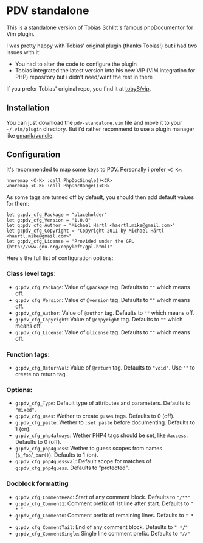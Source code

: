 # PDV standalone

This is a standalone version of Tobias Schlitt's famous phpDocumentor for Vim plugin.

I was pretty happy with Tobias' original plugin (thanks Tobias!) but i had two issues
with it:

 * You had to alter the code to configure the plugin
 * Tobias integrated the latest version into his new VIP (VIM integration for PHP)
repository but i didn't need/want the rest in there

If you prefer Tobias' original repo, you find it at [tobyS/vip](https://github.com/tobyS/vip).

## Installation

You can just download the `pdv-standalone.vim` file and move it to your `~/.vim/plugin`
directory. But i'd rather recommend to use a plugin manager like [gmarik/vundle](https://github.com/gmarik/vundle).

## Configuration

It's recommended to map some keys to PDV. Personally i prefer `<C-K>`:

```vim
nnoremap <C-K> :call PhpDocSingle()<CR>
vnoremap <C-K> :call PhpDocRange()<CR>
```

As some tags are turned off by default, you should then add default values
for them:

```vim
let g:pdv_cfg_Package = "placeholder"
let g:pdv_cfg_Version = "1.0.0"
let g:pdv_cfg_Author = "Michael Härtl <haertl.mike@gmail.com>"
let g:pdv_cfg_Copyright = "Copyright 2011 by Michael Härtl <haertl.mike@gmail.com>"
let g:pdv_cfg_License = "Provided under the GPL (http://www.gnu.org/copyleft/gpl.html)"
```

Here's the full list of configuration options:

### Class level tags:

* `g:pdv_cfg_Package`: Value of `@package` tag. Defaults to `""` which means off.
* `g:pdv_cfg_Version`: Value of `@version` tag. Defaults to `""` which means off.
* `g:pdv_cfg_Author`: Value of `@author` tag. Defaults to `""` which means off.
* `g:pdv_cfg_Copyright`: Value of `@copyright` tag. Defaults to `""` which means off.
* `g:pdv_cfg_License`: Value of `@license` tag. Defaults to `""` which means off.

### Function tags:

* `g:pdv_cfg_ReturnVal`: Value of `@return` tag. Defaults to `"void"`. Use `""` to create no return tag.

### Options:

* `g:pdv_cfg_Type`: Default type of attributes and parameters. Defaults to `"mixed"`.
* `g:pdv_cfg_Uses`: Wether to create `@uses` tags. Defaults to 0 (off).
* `g:pdv_cfg_paste`: Wether to `:set paste` before documenting. Defaults to 1 (on).
* `g:pdv_cfg_php4always`: Wether PHP4 tags should be set, like `@access`. Defaults to 0 (off).
* `g:pdv_cfg_php4guess`: Wether to guess scopes from names (`$_foo`/`_bar()`). Defaults to 1 (on).
* `g:pdv_cfg_php4guessval`: Default scope for matches of `g:pdv_cfg_php4guess`. Defaults to "protected".

### Docblock formatting

* `g:pdv_cfg_CommentHead`: Start of any comment block. Defaults to `"/**"`
* `g:pdv_cfg_Comment1`: Comment prefix of 1st line after start. Defaults to `" * "`
* `g:pdv_cfg_Commentn`: Comment prefix of remaining lines. Defaults to `" * "`
* `g:pdv_cfg_CommentTail`: End of any comment block. Defaults to `" */"`
* `g:pdv_cfg_CommentSingle`: Single line comment prefix. Defaults to `"//"`
